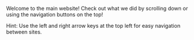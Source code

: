Welcome to the main website! Check out what we did by scrolling down or using the navigation buttons on the top!

Hint: Use the left and right arrow keys at the top left for easy navigation between sites.
